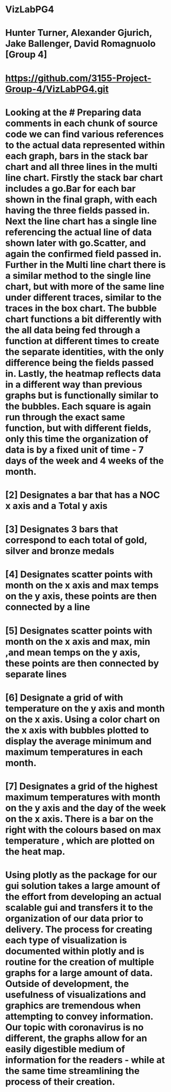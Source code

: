 # VizLabPG4
# Hunter Turner, Alexander Gjurich, Jake Ballenger, David Romagnuolo [Group 4]

# https://github.com/3155-Project-Group-4/VizLabPG4.git

# Looking at the # Preparing data comments in each chunk of source code we can find various references to the actual data represented within each graph, bars in the stack bar chart and all three lines in the multi line chart. Firstly the stack bar chart includes a go.Bar for each bar shown in the final graph, with each having the three fields passed in. Next the line chart has a single line referencing the actual line of data shown later with go.Scatter, and again the confirmed field passed in. Further in the Multi line chart there is a similar method to the single line chart, but with more of the same line under different traces, similar to the traces in the box chart. The bubble chart functions a bit differently with the all data being fed through a function at different times to create the separate identities, with the only difference being the fields passed in. Lastly, the heatmap reflects data in a different way than previous graphs but is functionally similar to the bubbles. Each square is again run through the exact same function, but with different fields, only this time the organization of data is by a fixed unit of time - 7 days of the week and 4 weeks of the month.

# [2] Designates a bar that has a NOC x axis and a Total y axis

# [3] Designates 3 bars that correspond to each total of gold, silver and bronze medals

# [4] Designates scatter points with month on the x axis and max temps on the y axis, these points are then connected by a line

# [5] Designates scatter points with month on the x axis and max, min ,and mean temps on the y axis, these points are then connected by separate lines

# [6] Designate a grid of with temperature on the y axis and month on the x axis. Using a color chart on the x axis with bubbles plotted to display the average minimum and maximum temperatures in each month.

# [7] Designates a grid of the highest maximum temperatures with month on the y axis and the day of the week on the x axis. There is a bar on the right with the colours based on max temperature , which are plotted on the heat map.

# Using plotly as the package for our gui solution takes a large amount of the effort from developing an actual scalable gui and transfers it to the organization of our data prior to delivery. The process for creating each type of visualization is documented within plotly and is routine for the creation of multiple graphs for a large amount of data. Outside of development, the usefulness of visualizations and graphics are tremendous when attempting to convey information. Our topic with coronavirus is no different, the graphs allow for an easily digestible medium of information for the readers - while at the same time streamlining the process of their creation.

~~~~~
